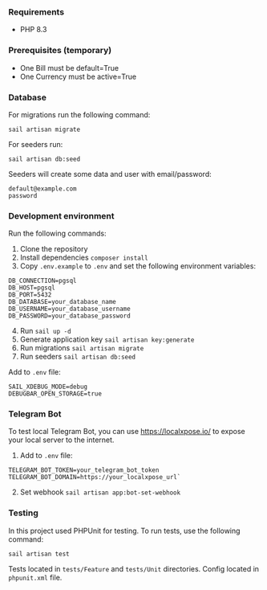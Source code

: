 ### Requirements
* PHP 8.3

### Prerequisites (temporary)
* One Bill must be default=True
* One Currency must be active=True

### Database
For migrations run the following command:
```
sail artisan migrate
```
For seeders run:
```
sail artisan db:seed
```
Seeders will create some data and user with email/password:
```
default@example.com
password
```

### Development environment
Run the following commands:
1. Clone the repository
2. Install dependencies `composer install`
3. Copy `.env.example` to `.env` and set the following environment variables:
```
DB_CONNECTION=pgsql
DB_HOST=pgsql
DB_PORT=5432
DB_DATABASE=your_database_name
DB_USERNAME=your_database_username
DB_PASSWORD=your_database_password
```
4. Run `sail up -d`
5. Generate application key `sail artisan key:generate`
6. Run migrations `sail artisan migrate`
7. Run seeders `sail artisan db:seed`

Add to `.env` file:
```
SAIL_XDEBUG_MODE=debug
DEBUGBAR_OPEN_STORAGE=true
```

### Telegram Bot
To test local Telegram Bot, you can use https://localxpose.io/ to expose your local server to the internet.

1. Add to `.env` file:
```
TELEGRAM_BOT_TOKEN=your_telegram_bot_token
TELEGRAM_BOT_DOMAIN=https://your_localxpose_url`
```
2. Set webhook `sail artisan app:bot-set-webhook`

### Testing
In this project used PHPUnit for testing. To run tests, use the following command:
```
sail artisan test
```
Tests located in `tests/Feature` and `tests/Unit` directories.
Config located in `phpunit.xml` file.
